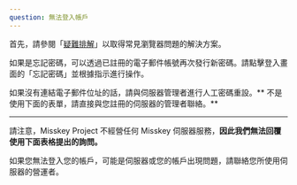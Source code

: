 ```yaml
---
question: 無法登入帳戶
---
```


首先，請參閱「[疑難排解](/docs/for-users/resources/troubleshooting/)」以取得常見瀏覽器問題的解決方案。

如果是忘記密碼，可以透過已註冊的電子郵件帳號再次發行新密碼。請點擊登入畫面的「忘記密碼」並根據指示進行操作。

如果沒有連結電子郵件位址的話，請與伺服器管理者進行人工密碼重設。\*\* 不是使用下面的表單，請直接與您註冊的伺服器的管理者聯絡。\*\*

---

請注意，Misskey Project 不經營任何 Misskey 伺服器服務，**因此我們無法回覆使用下面表格提出的詢問。**

如果您無法登入您的帳戶，可能是伺服器或您的帳戶出現問題，請聯絡您所使用伺服器的營運者。
